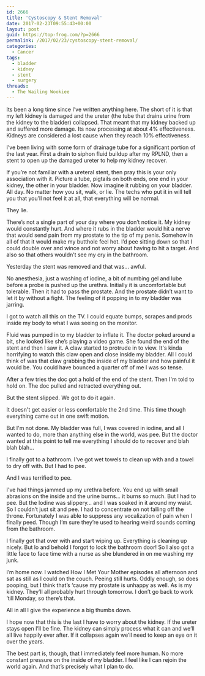 ```yaml
---
id: 2666
title: 'Cystoscopy & Stent Removal'
date: 2017-02-23T09:55:43+00:00
layout: post
guid: https://top-frog.com/?p=2666
permalink: /2017/02/23/cystoscopy-stent-removal/
categories:
  - Cancer
tags:
  - bladder
  - kidney
  - stent
  - surgery
threads:
  - The Wailing Wookiee
---
```

Its been a long time since I’ve written anything here. The short of it is that my left kidney is damaged and the ureter (the tube that drains urine from the kidney to the bladder) collapsed. That meant that my kidney backed up and suffered more damage. Its now processing at about 4% effectiveness. Kidneys are considered a lost cause when they reach 10% effectiveness.

I’ve been living with some form of drainage tube for a significant portion of the last year. First a drain to siphon fluid buildup after my RPLND, then a stent to open up the damaged ureter to help my kidney recover.

If you’re not familiar with a ureteral stent, then pray this is your only association with it. Picture a tube, pigtails on both ends, one end in your kidney, the other in your bladder. Now imagine it rubbing on your bladder. All day. No matter how you sit, walk, or lie. The techs who put it in will tell you that you’ll not feel it at all, that everything will be normal. 

They lie.

There’s not a single part of your day where you don’t notice it. My kidney would constantly hurt. And where it rubs in the bladder would hit a nerve that would send pain from my prostate to the tip of my penis. Somehow in all of that it would make my butthole feel hot. I’d pee sitting down so that I could double over and wince and not worry about having to hit a target. And also so that others wouldn’t see my cry in the bathroom.

Yesterday the stent was removed and that was… awful.

No anesthesia, just a washing of iodine, a bit of numbing gel and lube before a probe is pushed up the urethra. Initially it is uncomfortable but tolerable. Then it had to pass the prostate. And the prostate didn’t want to let it by without a fight. The feeling of it popping in to my bladder was jarring. 

I got to watch all this on the TV. I could equate bumps, scrapes and prods inside my body to what I was seeing on the monitor.

Fluid was pumped in to my bladder to inflate it. The doctor poked around a bit, she looked like she’s playing a video game. She found the end of the stent and then I saw it. A claw started to protrude in to view. It's kinda horrifying to watch this claw open and close inside my bladder. All I could think of was that claw grabbing the inside of my bladder and how painful it would be. You could have bounced a quarter off of me I was so tense.

After a few tries the doc got a hold of the end of the stent. Then I'm told to hold on. The doc pulled and retracted everything out. 

But the stent slipped. We got to do it again.

It doesn't get easier or less comfortable the 2nd time. This time though everything came out in one swift motion. 

But I'm not done. My bladder was full, I was covered in iodine, and all I wanted to do, more than anything else in the world, was pee. But the doctor wanted at this point to tell me everything I should do to recover and blah blah blah… 

I finally got to a bathroom. I've got wet towels to clean up with and a towel to dry off with. But I had to pee. 

And I was terrified to pee. 

I've had things jammed up my urethra before. You end up with small abrasions on the inside and the urine burns… it burns so much. But I had to pee. But the Iodine was slippery… and I was soaked in it around my waist. So I couldn’t just sit and pee. I had to concentrate on not falling off the throne. Fortunately I was able to suppress any vocalization of pain when I finally peed. Though I’m sure they’re used to hearing weird sounds coming from the bathroom.

I finally got that over with and start wiping up. Everything is cleaning up nicely. But lo and behold I forgot to lock the bathroom door! So I also got a little face to face time with a nurse as she blundered in on me washing my junk. 

I’m home now. I watched How I Met Your Mother episodes all afternoon and sat as still as I could on the couch. Peeing still hurts. Oddly enough, so does pooping, but I think that’s ‘cause my prostate is unhappy as well. As is my kidney. They’ll all probably hurt through tomorrow. I don’t go back to work ‘till Monday, so there’s that.

All in all I give the experience a big thumbs down.

I hope now that this is the last I have to worry about the kidney. If the ureter stays open I’ll be fine. The kidney can simply process what it can and we’ll all live happily ever after. If it collapses again we’ll need to keep an eye on it over the years. 

The best part is, though, that I immediately feel more human. No more constant pressure on the inside of my bladder. I feel like I can rejoin the world again. And that’s precisely what I plan to do.
